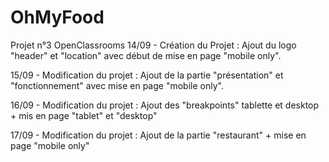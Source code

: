 # OhMyFood
Projet n°3 OpenClassrooms 14/09 - Création du Projet : Ajout du logo "header" et "location" avec début de mise en page "mobile only".

15/09 - Modification du projet : Ajout de la partie "présentation" et "fonctionnement" avec mise en page "mobile only".

16/09 - Modification du projet : Ajout des "breakpoints" tablette et desktop + mis en page "tablet" et "desktop"

17/09 - Modification du projet : Ajout de la partie "restaurant" + mise en page "mobile only"